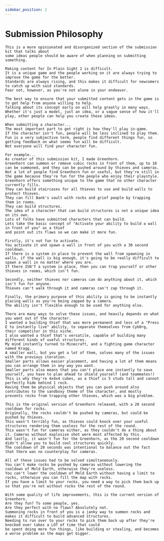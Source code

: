 ```yaml
---
sidebar_position: 2
---
```


# Submission Philosophy

	This is a more opinionated and disorganized section of the submission kit that talks about
	some ideas people should be aware of when planning on submitting something.

	Making content for In Plain Sight 2 is difficult.
	It is a unique game and the people working on it are always trying to improve the game for the better.
	Standards are always rising, and this makes it difficult for newcomers to catch up with said standards.
	Fear not, however, as you're not alone in your endeavor.
	
	The best way to ensure that your submitted content gets in the game is to get help from anyone willing to help.
	Talking about its concept early on will help greatly in many ways.
	Whether it's just a model, just an idea, or a vague sense of how it'll play, other people can help you create these ideas.
	
	When submitting a character...
	The most important part to get right is how they'll play in-game.
	If the character isn't fun, people will be less inclined to play them.
	Fun is a very subjective term, people find different things fun, so getting feedback on what seems fun will be difficult.
	Not everyone will find your character fun.
	
	For example...
	As creator of this submission kit, I made Greenhorn.
	Greenhorn can summon or remove cubic rocks in front of them, up to 10 can be summoned, and they can be pushed around by thieves and cameras.
	Not a lot of people find Greenhorn fun or useful, but they're still in the game because they're fun for the people who enjoy their playstyle.
	Greenhorn offers something unique to the game that no other character currently fills.
	They can build staircases for all thieves to use and build walls to protect thieves.
	They can fill Bank's vault with rocks and grief people by trapping them in rooms.
	They can build structures.
	The idea of a character that can build structures is not a unique idea on its own.
	Lots of folks have submitted characters that can build.
	Lets take the basic concept of "Activate your ability to build a wall in front of you" as a thief
	and point out its flaws so we can make it more fun.
	
	Firstly, it's not fun to activate.
	You activate it and spawn a wall in front of you with a 30 second cooldown.
	If there is a system in place to prevent the wall from spawning in walls, if the wall is big enough, it's going to be really difficult to spawn a wall in no matter where you are.
	If there ISN'T a system in place, then you can trap yourself or other thieves in rooms, which isn't fun.
	
	Secondly, neither thieves nor cameras can do anything about it, which isn't fun for anyone.
	Thieves can't walk through it and cameras can't zap through it.
	
	Finally, the primary purpose of this ability is going to be instantly placing walls as you're being zapped by a camera.
	The ability isn't flexible enough to be used for anything else.
	
	There are many ways to solve these issues, and heavily depends on what you want out of the character.
	I wanted a building thief that was more permanent and less of a "Press E to instantly live" ability, to separate themselves from Cyb0rg, their competitor in this niche.
	I also wanted a thief that's versatile, capable of building many different kinds of useful structures.
	My mind instantly turned to Minecraft, and a fighting game character named Kragg.
	A smaller wall, but you get a lot of them, solves many of the issues with the previous iteration.
	Smaller parts allows easier placement, and having a lot of them means you can arrange them in any way you want.
	Smaller parts also means that you can't place one instantly to save yourself, you have to plan ahead to shield yourself (and teammates!)
	This is why they're 4x4x4 cubes, as a thief is 5 studs tall and cannot perfectly hide behind 1 rock.
	Having them be physical objects that you can push around also contributes to the sandboxy theme of the character, and mostly prevents rocks from trapping other thieves, which was a big problem.
	
	This is the original version of Greenhorn released, with a 20 second cooldown for rocks.
	Originally, the rocks couldn't be pushed by cameras, but could be pushed by thieves.
	This wasn't terribly fun, as thieves could knock over your useful structures rendering them useless for the rest of the round.
	This wasn't fun for cameras either, as they couldn't do a thing about it. Cameras without explosive shot were most affected by this.
	And lastly, it wasn't fun for the Greenhorn, as the 20 second cooldown didn't allow you to build cool structures quickly.
	The cooldown of 20 seconds was intentional to balance out the fact that there was no counterplay for cameras.
	
	All of these issues had to be solved simultaneously.
	You can't make rocks be pushed by cameras without lowering the cooldown of Mold Earth, otherwise they're useless.
	You can't lower the cooldown of Mold Earth without having a limit to rocks, otherwise you can fill the map with rocks.
	If you have a limit to your rocks, you need a way to pick them back up so that you're not without rocks the rest of the round.
	
	With some quality of life improvements, this is the current version of Greenhorn.
	Are they fun? To some people, yes.
	Are they perfect with no flaws? Absolutely not.
	Summoning rocks in front of you is a janky way to summon rocks and makes it difficult to build advanced structures.
	Needing to run over to your rocks to pick them back up after they're knocked over takes a LOT of time that could
	be spent doing more fun things, like building or stealing, and becomes a worse problem as the maps get bigger.